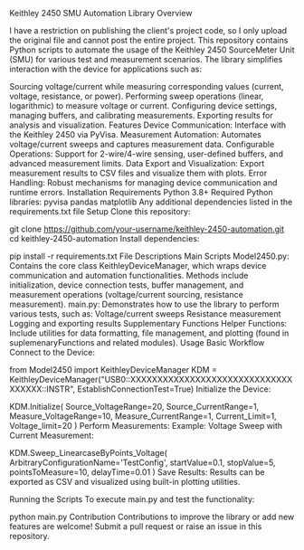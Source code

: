 Keithley 2450 SMU Automation Library
Overview

I have a restriction on publishing the client's project code, so I only upload the original file and cannot post the entire project.
This repository contains Python scripts to automate the usage of the Keithley 2450 SourceMeter Unit (SMU) for various test and measurement scenarios. The library simplifies interaction with the device for applications such as:

Sourcing voltage/current while measuring corresponding values (current, voltage, resistance, or power).
Performing sweep operations (linear, logarithmic) to measure voltage or current.
Configuring device settings, managing buffers, and calibrating measurements.
Exporting results for analysis and visualization.
Features
Device Communication: Interface with the Keithley 2450 via PyVisa.
Measurement Automation: Automates voltage/current sweeps and captures measurement data.
Configurable Operations: Support for 2-wire/4-wire sensing, user-defined buffers, and advanced measurement limits.
Data Export and Visualization: Export measurement results to CSV files and visualize them with plots.
Error Handling: Robust mechanisms for managing device communication and runtime errors.
Installation
Requirements
Python 3.8+
Required Python libraries:
pyvisa
pandas
matplotlib
Any additional dependencies listed in the requirements.txt file
Setup
Clone this repository:

git clone https://github.com/your-username/keithley-2450-automation.git
cd keithley-2450-automation
Install dependencies:

pip install -r requirements.txt
File Descriptions
Main Scripts
Model2450.py: Contains the core class KeithleyDeviceManager, which wraps device communication and automation functionalities.
Methods include initialization, device connection tests, buffer management, and measurement operations (voltage/current sourcing, resistance measurement).
main.py: Demonstrates how to use the library to perform various tests, such as:
Voltage/current sweeps
Resistance measurement
Logging and exporting results
Supplementary Functions
Helper Functions: Include utilities for data formatting, file management, and plotting (found in suplemenaryFunctions and related modules).
Usage
Basic Workflow
Connect to the Device:


from Model2450 import KeithleyDeviceManager
KDM = KeithleyDeviceManager("USB0::XXXXXXXXXXXXXXXXXXXXXXXXXXXXXXXXXXXX::INSTR", EstablishConnectionTest=True)
Initialize the Device:

KDM.Initialize(
    Source_VoltageRange=20,
    Source_CurrentRange=1,
    Measure_VoltageRange=10,
    Measure_CurrentRange=1,
    Current_Limit=1,
    Voltage_limit=20
)
Perform Measurements: Example: Voltage Sweep with Current Measurement:


KDM.Sweep_LinearcaseByPoints_Voltage(
    ArbitraryConfigurationName='TestConfig',
    startValue=0.1,
    stopValue=5,
    pointsToMeasure=10,
    delayTime=0.01
)
Save Results: Results can be exported as CSV and visualized using built-in plotting utilities.

Running the Scripts
To execute main.py and test the functionality:


python main.py
Contribution
Contributions to improve the library or add new features are welcome! Submit a pull request or raise an issue in this repository.
